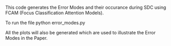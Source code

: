 This code generates the Error Modes and their occurance during SDC using FCAM (Focus Classification Attention Models). 

To run the file
python error_modes.py

All the plots will also be generated which are used to illustrate the Error Modes in the Paper.
